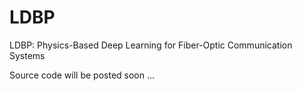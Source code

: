 # LDBP
LDBP: Physics-Based Deep Learning for Fiber-Optic Communication Systems

Source code will be posted soon ...
